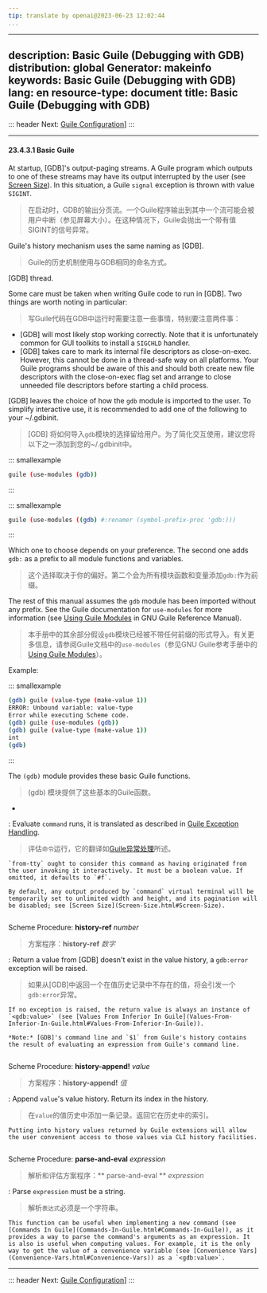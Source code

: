 ```yaml
---
tip: translate by openai@2023-06-23 12:02:44
...
```

---
description: Basic Guile (Debugging with GDB)
distribution: global
Generator: makeinfo
keywords: Basic Guile (Debugging with GDB)
lang: en
resource-type: document
title: Basic Guile (Debugging with GDB)
---
::: header
Next: [Guile Configuration](Guile-Configuration.html#Guile-Configuration)]
:::

---

#### 23.4.3.1 Basic Guile


At startup, [GDB]'s output-paging streams. A Guile program which outputs to one of these streams may have its output interrupted by the user (see [Screen Size](Screen-Size.html#Screen-Size)). In this situation, a Guile `signal` exception is thrown with value `SIGINT`.

> 在启动时，GDB的输出分页流。一个Guile程序输出到其中一个流可能会被用户中断（参见屏幕大小）。在这种情况下，Guile会抛出一个带有值SIGINT的信号异常。


Guile's history mechanism uses the same naming as [GDB].

> Guile的历史机制使用与GDB相同的命名方式。

[GDB] thread.


Some care must be taken when writing Guile code to run in [GDB]. Two things are worth noting in particular:

> 写Guile代码在GDB中运行时需要注意一些事情，特别要注意两件事：

- [GDB] will most likely stop working correctly. Note that it is unfortunately common for GUI toolkits to install a `SIGCHLD` handler.
- [GDB] takes care to mark its internal file descriptors as close-on-exec. However, this cannot be done in a thread-safe way on all platforms. Your Guile programs should be aware of this and should both create new file descriptors with the close-on-exec flag set and arrange to close unneeded file descriptors before starting a child process.


[GDB] leaves the choice of how the `gdb` module is imported to the user. To simplify interactive use, it is recommended to add one of the following to your \~/.gdbinit.

> [GDB] 将如何导入`gdb`模块的选择留给用户。为了简化交互使用，建议您将以下之一添加到您的\~/.gdbinit中。

::: smallexample

```bash
guile (use-modules (gdb))
```

:::

::: smallexample

```bash
guile (use-modules ((gdb) #:renamer (symbol-prefix-proc 'gdb:)))
```

:::


Which one to choose depends on your preference. The second one adds `gdb:` as a prefix to all module functions and variables.

> 这个选择取决于你的偏好。第二个会为所有模块函数和变量添加`gdb:`作为前缀。


The rest of this manual assumes the `gdb` module has been imported without any prefix. See the Guile documentation for `use-modules` for more information (see [Using Guile Modules](http://www.gnu.org/software/guile/manual/html_node/Using-Guile-Modules.html#Using-Guile-Modules) in GNU Guile Reference Manual).

> 本手册中的其余部分假设`gdb`模块已经被不带任何前缀的形式导入。有关更多信息，请参阅Guile文档中的`use-modules`（参见GNU Guile参考手册中的[Using Guile Modules](http://www.gnu.org/software/guile/manual/html_node/Using-Guile-Modules.html#Using-Guile-Modules)）。

Example:

::: smallexample

```bash
(gdb) guile (value-type (make-value 1))
ERROR: Unbound variable: value-type
Error while executing Scheme code.
(gdb) guile (use-modules (gdb))
(gdb) guile (value-type (make-value 1))
int
(gdb)
```

:::


The `(gdb)` module provides these basic Guile functions.

> (gdb) 模块提供了这些基本的Guile函数。

*


:   Evaluate `command` runs, it is translated as described in [Guile Exception Handling](Guile-Exception-Handling.html#Guile-Exception-Handling).

> 评估`命令`运行，它的翻译如[Guile异常处理](Guile-Exception-Handling.html#Guile-Exception-Handling)所述。

```
`from-tty` ought to consider this command as having originated from the user invoking it interactively. It must be a boolean value. If omitted, it defaults to `#f`.

By default, any output produced by `command` virtual terminal will be temporarily set to unlimited width and height, and its pagination will be disabled; see [Screen Size](Screen-Size.html#Screen-Size).
```

```

```


Scheme Procedure: **history-ref** *number*

> 方案程序：**history-ref** *数字*


:   Return a value from [GDB] doesn't exist in the value history, a `gdb:error` exception will be raised.

> 如果从[GDB]中返回一个在值历史记录中不存在的值，将会引发一个`gdb:error`异常。

```
If no exception is raised, the return value is always an instance of `<gdb:value>` (see [Values From Inferior In Guile](Values-From-Inferior-In-Guile.html#Values-From-Inferior-In-Guile)).

*Note:* [GDB]'s command line and `$1` from Guile's history contains the result of evaluating an expression from Guile's command line.
```

```

```


Scheme Procedure: **history-append!** *value*

> 方案程序：**history-append!** *值*


:   Append `value`'s value history. Return its index in the history.

> 在`value`的值历史中添加一条记录。返回它在历史中的索引。

```
Putting into history values returned by Guile extensions will allow the user convenient access to those values via CLI history facilities.
```

```

```


Scheme Procedure: **parse-and-eval** *expression*

> 解析和评估方案程序：** parse-and-eval ** *expression*


:   Parse `expression` must be a string.

> 解析`表达式`必须是一个字符串。

```
This function can be useful when implementing a new command (see [Commands In Guile](Commands-In-Guile.html#Commands-In-Guile)), as it provides a way to parse the command's arguments as an expression. It is also is useful when computing values. For example, it is the only way to get the value of a convenience variable (see [Convenience Vars](Convenience-Vars.html#Convenience-Vars)) as a `<gdb:value>`.
```

---

::: header
Next: [Guile Configuration](Guile-Configuration.html#Guile-Configuration)]
:::
